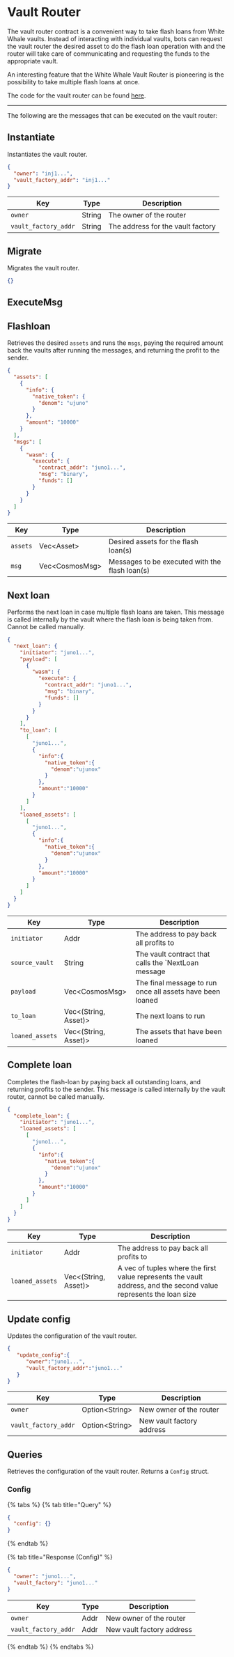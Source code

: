 # Vault Router

The vault router contract is a convenient way to take flash loans from White Whale vaults. Instead of interacting with 
individual vaults, bots can request the vault router the desired asset to do the flash loan operation with and the router 
will take care of communicating and requesting the funds to the appropriate vault.

An interesting feature that the White Whale Vault Router is pioneering is the possibility to take multiple flash loans at 
once.

The code for the vault router can be found [here](https://github.com/White-Whale-Defi-Platform/migaloo-core/tree/main/contracts/liquidity_hub/vault-network/vault_router).

---

The following are the messages that can be executed on the vault router:

## Instantiate

Instantiates the vault router.

```json
{
  "owner": "inj1...",
  "vault_factory_addr": "inj1..."
}
```

| Key                  | Type   | Description                       |
| -------------------- | ------ | --------------------------------- |
| `owner`              | String | The owner of the router           |
| `vault_factory_addr` | String | The address for the vault factory |

## Migrate

Migrates the vault router.

```json
{}
```

## ExecuteMsg

## Flashloan

Retrieves the desired `assets` and runs the `msgs`, paying the required amount back the vaults after running the messages, 
and returning the profit to the sender.

```json
{
  "assets": [
    {
      "info": {
        "native_token": {
          "denom": "ujuno"
        }
      },
      "amount": "10000"
    }
  ],
  "msgs": [
    {
      "wasm": {
        "execute": {
          "contract_addr": "juno1...",
          "msg": "binary",
          "funds": []
        }
      }
    }
  ]
}
```

| Key      | Type            | Description                                    |
|----------|-----------------|------------------------------------------------|
| `assets` | Vec\<Asset>     | Desired assets for the flash loan(s)           |
| `msg`    | Vec\<CosmosMsg> | Messages to be executed with the flash loan(s) |


## Next loan

Performs the next loan in case multiple flash loans are taken. This message is called internally by the vault where the 
flash loan is being taken from. Cannot be called manually.

```json
{
  "next_loan": {
    "initiator": "juno1...",
    "payload": [
      {
        "wasm": {
          "execute": {
            "contract_addr": "juno1...",
            "msg": "binary",
            "funds": []
          }
        }
      }
    ],
    "to_loan": [
      [
        "juno1...",
        {
          "info":{
            "native_token":{
              "denom":"ujunox"
            }
          },
          "amount":"10000"
        }
      ]
    ],
    "loaned_assets": [
      [
        "juno1...",
        {
          "info":{
            "native_token":{
              "denom":"ujunox"
            }
          },
          "amount":"10000"
        }
      ]
    ]
  }
}
```

| Key             | Type                  | Description                                               |
| --------------- | --------------------- | --------------------------------------------------------- |
| `initiator`     | Addr                  | The address to pay back all profits to                    |
| `source_vault`  | String                | The vault contract that calls the `NextLoan message       |
| `payload`       | Vec\<CosmosMsg>       | The final message to run once all assets have been loaned |
| `to_loan`       | Vec\<(String, Asset)> | The next loans to run                                     |
| `loaned_assets` | Vec\<(String, Asset)> | The assets that have been loaned                          |

## Complete loan

Completes the flash-loan by paying back all outstanding loans, and returning profits to the sender. This message is called 
internally by the vault router, cannot be called manually.

```json
{
  "complete_loan": {
    "initiator": "juno1...",
    "loaned_assets": [
      [
        "juno1...",
        {
          "info":{
            "native_token":{
              "denom":"ujunox"
            }
          },
          "amount":"10000"
        }
      ]
    ]
  }
}
```

| Key             | Type                  | Description                                                                                                       |
| --------------- | --------------------- | ----------------------------------------------------------------------------------------------------------------- |
| `initiator`     | Addr                  | The address to pay back all profits to                                                                            |
| `loaned_assets` | Vec\<(String, Asset)> | A vec of tuples where the first value represents the vault address, and the second value represents the loan size |

## Update config

Updates the configuration of the vault router.

```json
{
   "update_config":{
      "owner":"juno1...",
      "vault_factory_addr":"juno1..."
   }
}
```

| Key                  | Type            | Description               |
|----------------------|-----------------|---------------------------|
| `owner`              | Option\<String> | New owner of the router   |
| `vault_factory_addr` | Option\<String> | New vault factory address |

## Queries

Retrieves the configuration of the vault router. Returns a `Config` struct.

### Config

{% tabs %}
{% tab title="Query" %}
```json
{
  "config": {}
}
```
{% endtab %}

{% tab title="Response (Config)" %}
```json
{
  "owner": "juno1...",
  "vault_factory": "juno1..."
}
```

| Key                  | Type | Description               |
|----------------------|------|---------------------------|
| `owner`              | Addr | New owner of the router   |
| `vault_factory_addr` | Addr | New vault factory address |

{% endtab %}
{% endtabs %}
